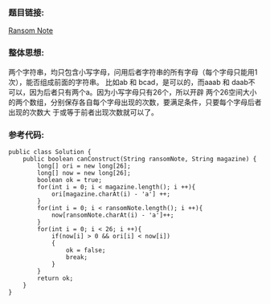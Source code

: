 ### 题目链接:
[Ransom Note][1]


  [1]: https://leetcode.com/problems/ransom-note/
### 整体思想:
两个字符串，均只包含小写字母，问用后者字符串的所有字母（每个字母只能用1次），能否组成前面的字符串。
比如ab  和 bcad，是可以的，而aaab 和  daab不可以，因为后者只有两个a。因为小写字母只有26个，所以开辟
两个26空间大小的两个数组，分别保存各自每个字母出现的次数，要满足条件，只要每个字母后者出现的次数大
于或等于前者出现次数就可以了。
### 参考代码:
```java?linenums
public class Solution {
    public boolean canConstruct(String ransomNote, String magazine) {
        long[] ori = new long[26];
        long[] now = new long[26];
        boolean ok = true;
        for(int i = 0; i < magazine.length(); i ++){
            ori[magazine.charAt(i) - 'a'] ++;
        }
        for(int i = 0; i < ransomNote.length(); i ++){
        	now[ransomNote.charAt(i) - 'a']++;
        }
        for(int i = 0; i < 26; i ++){
        	if(now[i] > 0 && ori[i] < now[i])
        	{
        		ok = false;
        		break;
        	}
        }
        return ok;
    }
}
```
